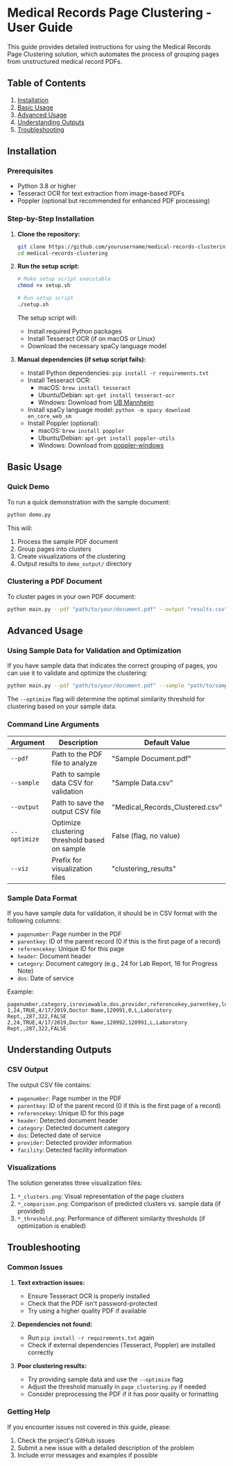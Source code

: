 # Medical Records Page Clustering - User Guide

This guide provides detailed instructions for using the Medical Records Page Clustering solution, which automates the process of grouping pages from unstructured medical record PDFs.

## Table of Contents

1. [Installation](#installation)
2. [Basic Usage](#basic-usage)
3. [Advanced Usage](#advanced-usage)
4. [Understanding Outputs](#understanding-outputs)
5. [Troubleshooting](#troubleshooting)

## Installation

### Prerequisites

-  Python 3.8 or higher
-  Tesseract OCR for text extraction from image-based PDFs
-  Poppler (optional but recommended for enhanced PDF processing)

### Step-by-Step Installation

1. **Clone the repository:**

   ```bash
   git clone https://github.com/yourusername/medical-records-clustering.git
   cd medical-records-clustering
   ```

2. **Run the setup script:**

   ```bash
   # Make setup script executable
   chmod +x setup.sh

   # Run setup script
   ./setup.sh
   ```

   The setup script will:

   -  Install required Python packages
   -  Install Tesseract OCR (if on macOS or Linux)
   -  Download the necessary spaCy language model

3. **Manual dependencies (if setup script fails):**
   -  Install Python dependencies: `pip install -r requirements.txt`
   -  Install Tesseract OCR:
      -  macOS: `brew install tesseract`
      -  Ubuntu/Debian: `apt-get install tesseract-ocr`
      -  Windows: Download from [UB Mannheim](https://github.com/UB-Mannheim/tesseract/wiki)
   -  Install spaCy language model: `python -m spacy download en_core_web_sm`
   -  Install Poppler (optional):
      -  macOS: `brew install poppler`
      -  Ubuntu/Debian: `apt-get install poppler-utils`
      -  Windows: Download from [poppler-windows](https://github.com/oschwartz10612/poppler-windows/releases/)

## Basic Usage

### Quick Demo

To run a quick demonstration with the sample document:

```bash
python demo.py
```

This will:

1. Process the sample PDF document
2. Group pages into clusters
3. Create visualizations of the clustering
4. Output results to `demo_output/` directory

### Clustering a PDF Document

To cluster pages in your own PDF document:

```bash
python main.py --pdf "path/to/your/document.pdf" --output "results.csv"
```

## Advanced Usage

### Using Sample Data for Validation and Optimization

If you have sample data that indicates the correct grouping of pages, you can use it to validate and optimize the clustering:

```bash
python main.py --pdf "path/to/your/document.pdf" --sample "path/to/sample_data.csv" --output "results.csv" --optimize
```

The `--optimize` flag will determine the optimal similarity threshold for clustering based on your sample data.

### Command Line Arguments

| Argument     | Description                                   | Default Value                   |
| ------------ | --------------------------------------------- | ------------------------------- |
| `--pdf`      | Path to the PDF file to analyze               | "Sample Document.pdf"           |
| `--sample`   | Path to sample data CSV for validation        | "Sample Data.csv"               |
| `--output`   | Path to save the output CSV file              | "Medical_Records_Clustered.csv" |
| `--optimize` | Optimize clustering threshold based on sample | False (flag, no value)          |
| `--viz`      | Prefix for visualization files                | "clustering_results"            |

### Sample Data Format

If you have sample data for validation, it should be in CSV format with the following columns:

-  `pagenumber`: Page number in the PDF
-  `parentkey`: ID of the parent record (0 if this is the first page of a record)
-  `referencekey`: Unique ID for this page
-  `header`: Document header
-  `category`: Document category (e.g., 24 for Lab Report, 16 for Progress Note)
-  `dos`: Date of service

Example:

```csv
pagenumber,category,isreviewable,dos,provider,referencekey,parentkey,lockstatus,header,facilitygroup,reviewerid,qcreviewerid,isduplicate
1,24,TRUE,4/17/2019,Doctor Name,120991,0,L,Laboratory Rept,,287,322,FALSE
2,24,TRUE,4/17/2019,Doctor Name,120992,120991,L,Laboratory Rept,,287,322,FALSE
```

## Understanding Outputs

### CSV Output

The output CSV file contains:

-  `pagenumber`: Page number in the PDF
-  `parentkey`: ID of the parent record (0 if this is the first page of a record)
-  `referencekey`: Unique ID for this page
-  `header`: Detected document header
-  `category`: Detected document category
-  `dos`: Detected date of service
-  `provider`: Detected provider information
-  `facility`: Detected facility information

### Visualizations

The solution generates three visualization files:

1. `*_clusters.png`: Visual representation of the page clusters
2. `*_comparison.png`: Comparison of predicted clusters vs. sample data (if provided)
3. `*_threshold.png`: Performance of different similarity thresholds (if optimization is enabled)

## Troubleshooting

### Common Issues

1. **Text extraction issues:**

   -  Ensure Tesseract OCR is properly installed
   -  Check that the PDF isn't password-protected
   -  Try using a higher quality PDF if available

2. **Dependencies not found:**

   -  Run `pip install -r requirements.txt` again
   -  Check if external dependencies (Tesseract, Poppler) are installed correctly

3. **Poor clustering results:**
   -  Try providing sample data and use the `--optimize` flag
   -  Adjust the threshold manually in `page_clustering.py` if needed
   -  Consider preprocessing the PDF if it has poor quality or formatting

### Getting Help

If you encounter issues not covered in this guide, please:

1. Check the project's GitHub issues
2. Submit a new issue with a detailed description of the problem
3. Include error messages and examples if possible
